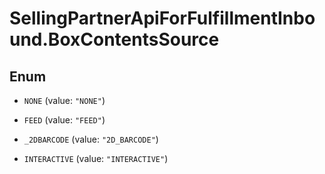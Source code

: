 # SellingPartnerApiForFulfillmentInbound.BoxContentsSource

## Enum


* `NONE` (value: `"NONE"`)

* `FEED` (value: `"FEED"`)

* `_2DBARCODE` (value: `"2D_BARCODE"`)

* `INTERACTIVE` (value: `"INTERACTIVE"`)


